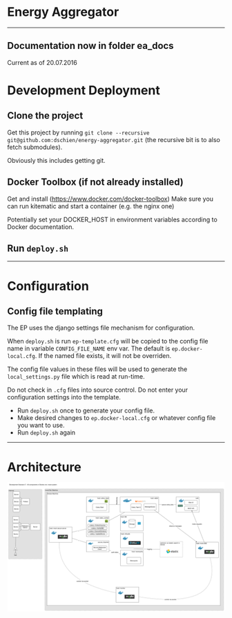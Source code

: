 # Energy Aggregator
---
Documentation now in folder ea_docs
---
Current as of 20.07.2016

# Development Deployment

## Clone the project
Get this project by running `git clone --recursive git@github.com:dschien/energy-aggregator.git`
(the recursive bit is to also fetch submodules).

Obviously this includes getting git.

## Docker Toolbox (if not already installed)
Get and install (https://www.docker.com/docker-toolbox)
Make sure you can run kitematic and start a container (e.g. the nginx one)

Potentially set your DOCKER_HOST in environment variables according to Docker documentation.

## Run `deploy.sh`
---

# Configuration

## Config file templating
 The EP uses the django settings file mechanism for configuration.

 When `deploy.sh` is run `ep-template.cfg` will be copied to the config file name in variable `CONFIG_FILE_NAME` env var.
 The default is `ep.docker-local.cfg`. If the named file exists, it will not be overriden.

 The config file values in these files will be used to generate the `local_settings.py` file which is read at run-time.

 Do not check in `.cfg` files into source control. Do not enter your configuration settings into the template.

 - Run `deploy.sh` once to generate your config file.
 - Make desired changes to  `ep.docker-local.cfg` or whatever config file you want to use.
 - Run `deploy.sh` again
---
# Architecture
![Architecture](https://github.com/dschien/energy-aggregator/raw/master/ea_docs/docs/img/architecture-i-mock.png)
